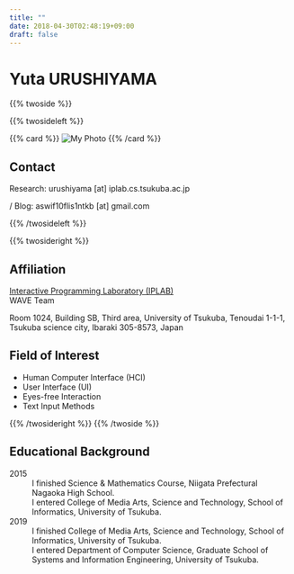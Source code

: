 ```yaml
---
title: ""
date: 2018-04-30T02:48:19+09:00
draft: false
---
```


# Yuta URUSHIYAMA

{{% twoside %}}

{{% twosideleft %}}

{{% card %}}
![My Photo](/img/photo.jpg)
{{% /card %}}

## Contact

Research: urushiyama [at] iplab.cs.tsukuba.ac.jp

<i class="fa fa-github" aria-hidden="true"></i> / Blog: aswif10flis1ntkb [at] gmail.com

{{% /twosideleft %}}

{{% twosideright %}}

## Affiliation

[Interactive Programming Laboratory (IPLAB)](https://www.iplab.cs.tsukuba.ac.jp)  
WAVE Team

Room 1024, Building SB, Third area,
University of Tsukuba, Tenoudai 1-1-1, Tsukuba science city,
Ibaraki 305-8573, Japan

## Field of Interest

- Human Computer Interface (HCI)
- User Interface (UI)
- Eyes-free Interaction
- Text Input Methods

{{% /twosideright %}}
{{% /twoside %}}

## Educational Background

<dl>
  <dt>2015</dt>
    <dd>I finished Science & Mathematics Course, Niigata Prefectural Nagaoka High School.</dd>
    <dd>I entered College of Media Arts, Science and Technology, School of Informatics, University of Tsukuba.</dd>
  <dt>2019</dt>
    <dd>I finished College of Media Arts, Science and Technology, School of Informatics, University of Tsukuba.</dd>
    <dd>I entered Department of Computer Science, Graduate School of Systems and Information Engineering, University of Tsukuba.</dd>
</dl>
